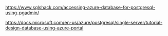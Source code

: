 https://www.sqlshack.com/accessing-azure-database-for-postgresql-using-pgadmin/

https://docs.microsoft.com/en-us/azure/postgresql/single-server/tutorial-design-database-using-azure-portal
